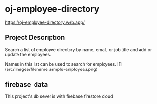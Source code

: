 # oj-employee-directory

https://oj-employee-directory.web.app/

## Project Description
Search a list of employee directory by name, email, or job title and
add or update the employees.

Names in this list can be used to search for employees.
![](src/images/filename sample-employees.png)

## firebase_data
This project's db sever is with firebase firestore cloud


